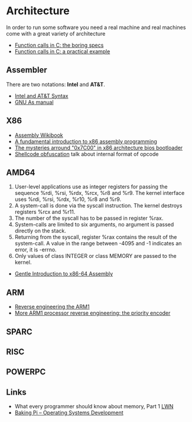 # Architecture

In order to run some software you need a real machine and
real machines come with a great variety of architecture

 - [Function calls in C: the boring specs](http://www.gghh.name/dibtp/2015/11/10/function-calls-in-c-the-boring-specs.html)
 - [Function calls in C: a practical example](http://www.gghh.name/dibtp/2015/11/11/function-calls-in-c-practical-example.html)

## Assembler

There are two notations: **Intel** and **AT&T**.

 - [Intel and AT&T Syntax](http://www.imada.sdu.dk/Courses/DM18/Litteratur/IntelnATT.htm)
 - [GNU As manual](http://tigcc.ticalc.org/doc/gnuasm.html)

## X86

 - [Assembly Wikibook](https://en.wikibooks.org/wiki/X86_Assembly)
 - [A fundamental introduction to x86 assembly programming](https://www.nayuki.io/page/a-fundamental-introduction-to-x86-assembly-programming)
 - [The mysteries arround "0x7C00" in x86 architecture bios bootloader](http://www.glamenv-septzen.net/en/view/6)
 - [Shellcode obfuscation](https://breakdev.org/x86-shellcode-obfuscation-part-2/) talk about internal format of opcode

## AMD64

1. User-level applications use as integer registers for passing the sequence %rdi, %rsi, %rdx, %rcx, %r8 and %r9. The kernel interface uses %rdi, %rsi, %rdx, %r10, %r8 and %r9.
2. A system-call is done via the syscall instruction. The kernel destroys registers %rcx and %r11.
3. The number of the syscall has to be passed in register %rax.
4. System-calls are limited to six arguments, no argument is passed directly on the stack.
5. Returning from the syscall, register %rax contains the result of the system-call. A value in the range between -4095 and -1 indicates an error, it is -errno.
6. Only values of class INTEGER or class MEMORY are passed to the kernel.

 - [Gentle Introduction to x86-64 Assembly](http://www.x86-64.org/documentation/assembly.html)

## ARM

 - [Reverse engineering the ARM1](http://www.righto.com/2015/12/reverse-engineering-arm1-ancestor-of.html)
 - [More ARM1 processor reverse engineering: the priority encoder](http://www.righto.com/2016/01/more-arm1-processor-reverse-engineering.html)

## SPARC

## RISC

## POWERPC

## Links

 - What every programmer should know about memory, Part 1 [LWN](http://lwn.net/Articles/250967/)
 - [Baking Pi – Operating Systems Development](https://www.cl.cam.ac.uk/projects/raspberrypi/tutorials/os/)
